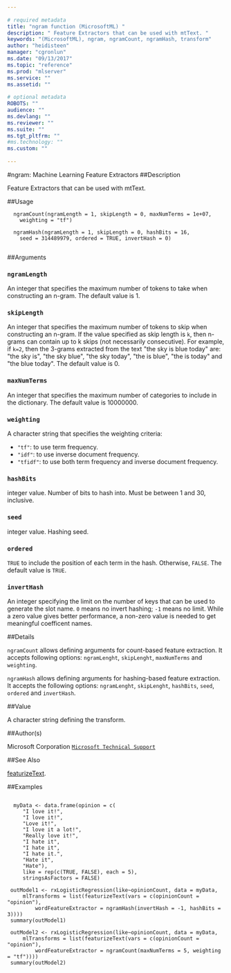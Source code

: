 ```yaml
--- 
 
# required metadata 
title: "ngram function (MicrosoftML) " 
description: " Feature Extractors that can be used with mtText. " 
keywords: "(MicrosoftML), ngram, ngramCount, ngramHash, transform" 
author: "heidisteen" 
manager: "cgronlun" 
ms.date: "09/13/2017" 
ms.topic: "reference" 
ms.prod: "mlserver" 
ms.service: "" 
ms.assetid: "" 
 
# optional metadata 
ROBOTS: "" 
audience: "" 
ms.devlang: "" 
ms.reviewer: "" 
ms.suite: "" 
ms.tgt_pltfrm: "" 
#ms.technology: "" 
ms.custom: "" 
 
--- 
```

 
 
 
 
 
 
 #ngram: Machine Learning Feature Extractors 
 ##Description
 
Feature Extractors that can be used with mtText.
 
 
 ##Usage

```   
  ngramCount(ngramLength = 1, skipLength = 0, maxNumTerms = 1e+07,
    weighting = "tf")
  
  ngramHash(ngramLength = 1, skipLength = 0, hashBits = 16,
    seed = 314489979, ordered = TRUE, invertHash = 0)
 
```
 
 ##Arguments

   
  
 ### `ngramLength`
 An integer that specifies the maximum number of tokens to take when constructing an n-gram. The default value is 1. 
  
  
  
 ### `skipLength`
 An integer that specifies the maximum number of tokens to skip when constructing an n-gram. If the value specified as skip length is `k`, then n-grams can contain up to k skips (not necessarily consecutive). For example, if `k=2`, then the 3-grams extracted from the text "the sky is blue today" are: "the sky is", "the sky blue", "the sky today", "the is blue", "the is today" and "the blue today". The default  value is 0. 
  
  
  
 ### `maxNumTerms`
 An integer that specifies the maximum number of categories  to include in the dictionary. The default value is 10000000. 
  
  
  
 ### `weighting`
 A character string that specifies the weighting criteria:  
*   `"tf"`: to use term frequency.    
*   `"idf"`: to use inverse document frequency.   
*   `"tfidf"`: to use both term frequency and inverse document   frequency.   
 
  
  
  
 ### `hashBits`
 integer value. Number of bits to hash into. Must be between 1 and 30, inclusive. 
  
  
  
 ### `seed`
 integer value. Hashing seed. 
  
  
  
 ### `ordered`
 `TRUE` to include the position of each term in the  hash. Otherwise, `FALSE`. The default value is `TRUE`. 
  
  
  
 ### `invertHash`
 An integer specifying the limit on the number of keys  that can be used to generate the slot name. `0` means no invert  hashing; `-1` means no limit. While a zero value gives better  performance, a non-zero value is needed to get meaningful coefficent names. 
  
 
 
 ##Details
 
`ngramCount` allows defining arguments for count-based feature
extraction. It accepts following options: `ngramLenght`, `skipLenght`,
`maxNumTerms` and `weighting`.

`ngramHash` allows defining arguments for hashing-based feature
extraction.  It accepts the following options: `ngramLenght`, `skipLenght`, 
`hashBits`, `seed`, `ordered` and `invertHash`.
 
 
 ##Value
 
A character string defining the transform.
 
 ##Author(s)
 
Microsoft Corporation [`Microsoft Technical Support`](https://go.microsoft.com/fwlink/?LinkID=698556&clcid=0x409)

 
 
 ##See Also
 
[featurizeText](featurizeText.md).
   
 ##Examples

 ```
   
   myData <- data.frame(opinion = c(
      "I love it!",
      "I love it!",
      "Love it!",
      "I love it a lot!",
      "Really love it!",
      "I hate it",
      "I hate it",
      "I hate it.",
      "Hate it",
      "Hate"),
      like = rep(c(TRUE, FALSE), each = 5),
      stringsAsFactors = FALSE)
      
  outModel1 <- rxLogisticRegression(like~opinionCount, data = myData, 
      mlTransforms = list(featurizeText(vars = c(opinionCount = "opinion"), 
          wordFeatureExtractor = ngramHash(invertHash = -1, hashBits = 3)))) 
  summary(outModel1)   
         
  outModel2 <- rxLogisticRegression(like~opinionCount, data = myData, 
      mlTransforms = list(featurizeText(vars = c(opinionCount = "opinion"), 
          wordFeatureExtractor = ngramCount(maxNumTerms = 5, weighting = "tf"))))         
  summary(outModel2)
 
```
 
 
 
